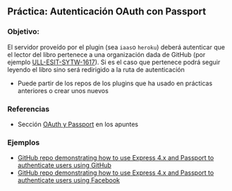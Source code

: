 ## Práctica: Autenticación OAuth con Passport

<!--sec data-title="Descripción" data-id="sectiondescripcion" data-show=true ces-->
### Objetivo:

El servidor proveído por el plugin (sea `iaas`o `heroku`) deberá autenticar que el lector
del libro  pertenece  a una organización dada de GitHub (por ejemplo [ULL-ESIT-SYTW-1617](https://github.com/ULL-ESIT-SYTW-1617)). Si es el caso que pertenece podrá seguir leyendo el libro sino será redirigido a la ruta de autenticación


* Puede partir de los repos de los plugins que ha usado en prácticas anteriores o crear unos nuevos


<!-- endsec -->

<!--sec data-title="Ejemplos y Referencias" data-id="sectionreferencias" data-show=true ces-->
### Referencias

* Sección [OAuth y Passport](../apuntes/authentication/README.md) en los apuntes

### Ejemplos

* [GitHub repo demonstrating how to use Express 4.x and Passport to authenticate users using GitHub](https://github.com/ULL-ESIT-SYTW-1617/express-4.x-github-example)
* [GitHub repo demonstrating how to use Express 4.x and Passport to authenticate users using Facebook](https://github.com/ULL-ESIT-DSI-1617/express-4.x-facebook-example)
<!-- endsec -->
